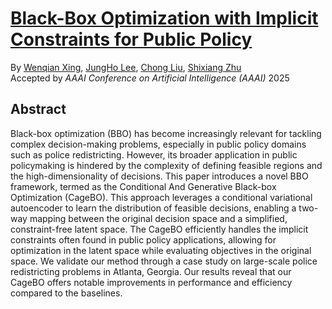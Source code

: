 # [Black-Box Optimization with Implicit Constraints for Public Policy](https://arxiv.org/abs/2310.18449)
By [Wenqian Xing](https://wenqian-xing.github.io/), [JungHo Lee](https://jungholeestat.github.io/), [Chong Liu](https://chong-l.github.io/), [Shixiang Zhu](https://sites.google.com/view/woodyzhu/home)  
Accepted by *AAAI Conference on Artificial Intelligence (AAAI)* 2025  

## Abstract
Black-box optimization (BBO) has become increasingly relevant for tackling complex decision-making problems, especially in public policy domains such as police redistricting. However, its broader application in public policymaking is hindered by the complexity of defining feasible regions and the high-dimensionality of decisions. This paper introduces a novel BBO framework, termed as the Conditional And Generative Black-box Optimization (CageBO). This approach leverages a conditional variational autoencoder to learn the distribution of feasible decisions, enabling a two-way mapping between the original decision space and a simplified, constraint-free latent space. The CageBO efficiently handles the implicit constraints often found in public policy applications, allowing for optimization in the latent space while evaluating objectives in the original space. We validate our method through a case study on large-scale police redistricting problems in Atlanta, Georgia. Our results reveal that our CageBO offers notable improvements in performance and efficiency compared to the baselines.
